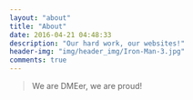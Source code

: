```yaml
---
layout: "about"
title: "About"
date: 2016-04-21 04:48:33
description: "Our hard work, our websites!"
header-img: "img/header_img/Iron-Man-3.jpg"
comments: true
---
```


> We are DMEer, we are proud!

